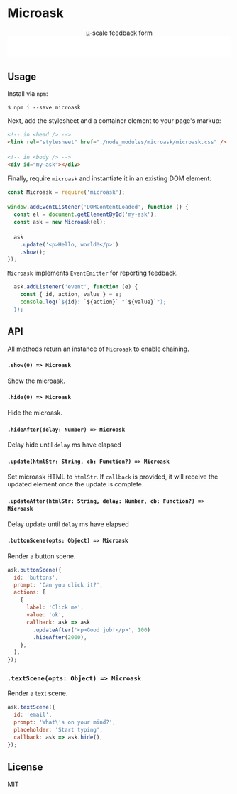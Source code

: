 Microask
===============================================================================

<p align="center">
µ-scale feedback form<br />
<img src="microask.gif" />
</p>

Usage
-------------------------------------------------------------------------------

Install via `npm`:

```ShellSession
$ npm i --save microask
```

Next, add the stylesheet and a container element to your page's markup:

```html
<!-- in <head /> -->
<link rel="stylesheet" href="./node_modules/microask/microask.css" />

<!-- in <body /> -->
<div id="my-ask"></div>
```

Finally, require `microask` and instantiate it in an existing DOM element:

```js
const Microask = require('microask');

window.addEventListener('DOMContentLoaded', function () {
  const el = document.getElementById('my-ask');
  const ask = new Microask(el);

  ask
    .update('<p>Hello, world!</p>')
    .show();
});
```

`Microask` implements `EventEmitter` for reporting feedback.

```js
  ask.addListener('event', function (e) {
    const { id, action, value } = e;
    console.log(`${id}: `${action}` "`${value}`");
  });

```

API
-------------------------------------------------------------------------------

All methods return an instance of `Microask` to enable chaining.

#### `.show(0) => Microask`

Show the microask.

#### `.hide(0) => Microask`

Hide the microask.

#### `.hideAfter(delay: Number) => Microask`

Delay hide until `delay` ms have elapsed

#### `.update(htmlStr: String, cb: Function?) => Microask`

Set microask HTML to `htmlStr`. If `callback` is provided, it will receive the
updated element once the update is complete.

#### `.updateAfter(htmlStr: String, delay: Number, cb: Function?) => Microask`

Delay update until `delay` ms have elapsed

#### `.buttonScene(opts: Object) => Microask`

Render a button scene.

```js
ask.buttonScene({
  id: 'buttons',
  prompt: 'Can you click it?',
  actions: [
    {
      label: 'Click me',
      value: 'ok',
      callback: ask => ask
        .updateAfter('<p>Good job!</p>', 100)
        .hideAfter(2000),
    },
  ],
});
```

### `.textScene(opts: Object) => Microask`

Render a text scene.

```js
ask.textScene({
  id: 'email',
  prompt: 'What\'s on your mind?',
  placeholder: 'Start typing',
  callback: ask => ask.hide(),
});
```

License
-------------------------------------------------------------------------------

MIT
